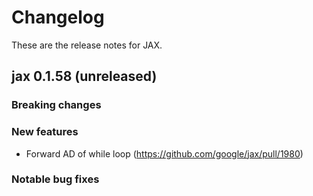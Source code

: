 # Changelog

These are the release notes for JAX.

## jax 0.1.58 (unreleased)

### Breaking changes

### New features

- Forward AD of while loop (https://github.com/google/jax/pull/1980)

### Notable bug fixes
